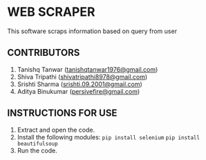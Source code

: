 # **WEB SCRAPER**
This software scraps information based on query from user
## **CONTRIBUTORS**
1. Tanishq Tanwar (tanishqtanwar1976@gmail.com)
2. Shiva Tripathi (shivatripathi8978@gmail.com)
3. Srishti Sharma (srishti.09.2001@gmail.com)
4. Aditya Binukumar (persivefire@gmail.com)
## **INSTRUCTIONS FOR USE**
1. Extract and open the code.
2. Install the following modules:
`pip install selenium`
`pip install beautifulsoup`
3. Run the code.
